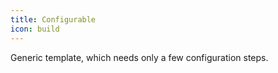 ```yaml
---
title: Configurable
icon: build
---
```

Generic template, which needs only a few configuration steps.

